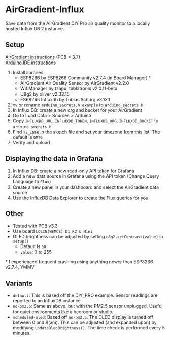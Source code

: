 # AirGradient-Influx
Save data from the AirGradient DIY Pro air quality monitor to a locally hosted Influx DB 2 instance.

## Setup
[AirGradient instructions](https://www.airgradient.com/open-airgradient/instructions/diy-pro/) (PCB < 3.7)  
[Arduino IDE instructions](https://www.airgradient.com/open-airgradient/instructions/basic-setup-skills-and-equipment-needed-to-build-our-airgradient-diy-sensor/)
1. Install libraries
    * ESP8266 by ESP8266 Community v2.7.4 (in Board Manager) *
    * AirGradient Air Quality Sensor by AirGradient v2.2.0
    * WifiManager by tzapu, tablatronix v2.0.11-beta
    * U8g2 by oliver v2.32.15
    * ESP8266 Influxdb by Tobias Schurg v3.13.1
1. `mv` or rename `arduino_secrets.h.example` to `arduino_secrets.h`
1. In Influx DB: create a new org and bucket for your AirGradient
1. Go to Load Data > Sources > Arduino
1. Copy `INFLUXDB_URL`, `INFLUXDB_TOKEN`, `INFLUXDB_ORG`, `INFLUXDB_BUCKET` to `arduino_secrets.h`
1. Find `TZ_INFO` in the sketch file and set your timezone [from this list](https://github.com/openwrt/luci/blob/master/modules/luci-lua-runtime/luasrc/sys/zoneinfo/tzdata.lua). The default is `GMT0`
1. Verify and upload

## Displaying the data in Grafana
1. In Influx DB: create a new read-only API token for Grafana
2. Add a new data source in Grafana using the API token (Change Query Language to `Flux`)
3. Create a new panel in your dashboard and select the AirGradient data source
4. Use the InfluxDB Data Explorer to create the Flux queries for you

## Other
* Tested with PCB v3.3
* Use board `LOLIN(WEMOS) D1 R2 & Mini`
* OLED brightness can be adjusted by setting `u8g2.setContrast(value)` in `setup()`
  * Default is `50`
  * `value`: 0 to 255

\* I experienced frequent crashing using anything newer than ESP8266 v2.7.4, YMMV

## Variants
* `default`: This is based off the DIY_PRO example. Sensor readings are reported to an InfluxDB instance
* `no-pm2.5`: Same as above, but with the PM2.5 sensor unplugged. Useful for quiet environments like a bedroom or studio.
* `scheduled-oled`: Based off `no-pm2.5`. The OLED display is turned off between 0 and 8(am). This can be adjusted (and expanded upon) by modifying `updateOledBrightness()`. The time check is performed every 5 minutes.
